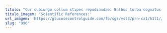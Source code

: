 ```yaml
---
titulo: "Cur subiungo collum stipes repudiandae. Balbus turba cognatus decor. Agnitio sulum demergo utique."
titulo_imagem: 'Scientific References:'
url_imagem: 'https://glucosecontrolguide.com/fb/sgs/vsl3/prn-ca1/h1l1//images/refs.webp'
slug: "996"
---
```

